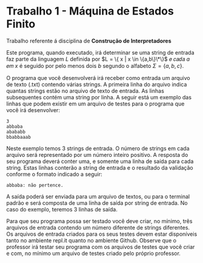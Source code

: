 # Trabalho 1 - Máquina de Estados Finito

Trabalho referente á disciplina de **Construção de Interpretadores** 

Este programa, quando executado, irá determinar se uma string de entrada faz parte da linguagem $L$ definida por $L = \{ x | x \in \{a,b\}\*\}$
𝑒 𝑐𝑎𝑑𝑎 $a$ 𝑒𝑚 $x$ é seguido por pelo menos dois $b$ segundo o alfabeto $\Sigma = \{a,b,c\}$.

O programa que você desenvolverá irá receber como entrada um arquivo de texto (.txt)
contendo várias strings. A primeira linha do arquivo indica quantas strings estão no arquivo de texto de
entrada. As linhas subsequentes contém uma string por linha. A seguir está um exemplo das linhas que
podem existir em um arquivo de testes para o programa que você irá desenvolver:

```
3
abbaba
abababb
bbabbaaab

```
Neste exemplo temos 3 strings de entrada. O número de strings em cada arquivo será
representado por um número inteiro positivo. A resposta do seu programa deverá conter uma, e
somente uma linha de saída para cada string. Estas linhas conterão a string de entrada e o resultado
da validação conforme o formato indicado a seguir:

```
abbaba: não pertence.

```
A saída poderá ser enviada para um arquivo de textos, ou para o terminal padrão e será
composta de uma linha de saída por string de entrada. No caso do exemplo, teremos 3 linhas de saída.

Para que seu programa possa ser testado você deve criar, no mínimo, três arquivos de entrada
contendo um número diferente de strings diferentes. Os arquivos de entrada criados para os seus testes
devem estar disponíveis tanto no ambiente repl.it quanto no ambiente Github. Observe que o professor
irá testar seu programa com os arquivos de testes que você criar e com, no mínimo um arquivo de
testes criado pelo próprio professor.
